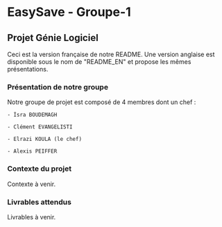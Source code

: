 # EasySave - Groupe-1

## Projet Génie Logiciel

Ceci est la version française de notre README. Une version anglaise est disponible sous le nom de "README_EN" et propose les mêmes présentations.

### Présentation de notre groupe

Notre groupe de projet est composé de 4 membres dont un chef :

    - Îsra BOUDEMAGH
    
    - Clément EVANGELISTI
    
    - Elrazi KOULA (le chef)
    
    - Alexis PEIFFER

### Contexte du projet

Contexte à venir.

### Livrables attendus

Livrables à venir.
